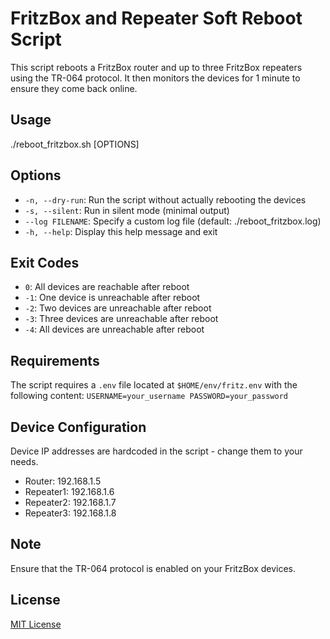 # FritzBox and Repeater Soft Reboot Script

This script reboots a FritzBox router and up to three FritzBox repeaters using the TR-064 protocol. It then monitors the devices for 1 minute to ensure they come back online.

## Usage

./reboot_fritzbox.sh [OPTIONS]

## Options

- `-n, --dry-run`: Run the script without actually rebooting the devices
- `-s, --silent`: Run in silent mode (minimal output)
- `--log FILENAME`: Specify a custom log file (default: ./reboot_fritzbox.log)
- `-h, --help`: Display this help message and exit

## Exit Codes

- `0`: All devices are reachable after reboot
- `-1`: One device is unreachable after reboot
- `-2`: Two devices are unreachable after reboot
- `-3`: Three devices are unreachable after reboot
- `-4`: All devices are unreachable after reboot

## Requirements

The script requires a `.env` file located at `$HOME/env/fritz.env` with the following content:
`USERNAME=your_username
PASSWORD=your_password`

## Device Configuration

Device IP addresses are hardcoded in the script - change them to your needs.

- Router: 192.168.1.5
- Repeater1: 192.168.1.6
- Repeater2: 192.168.1.7
- Repeater3: 192.168.1.8

## Note

Ensure that the TR-064 protocol is enabled on your FritzBox devices.

## License

[MIT License](LICENSE)

